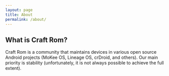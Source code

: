 ```yaml
---
layout: page
title: About
permalink: /about/
---
```


## What is Craft Rom?
Craft Rom is a community that maintains devices in various open source Android projects (MoKee OS, Lineage OS, crDroid, and others).
Our main priority is stability (unfortunately, it is not always possible to achieve the full extent).



